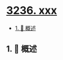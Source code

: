 # [3236. xxx](https://github.com/Tdahuyou/TNotes.leetcode/tree/main/notes/3236.%20xxx)

<!-- region:toc -->

- [1. 📝 概述](#1--概述)

<!-- endregion:toc -->

## 1. 📝 概述

